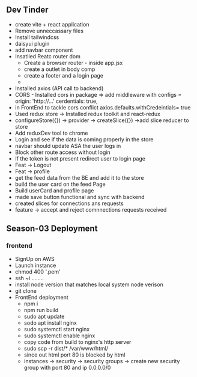 ## Dev Tinder

- create vite + react application
- Remove unneccassary files
- Install tailwindcss
- daisyui plugin
- add navbar component
- Insatlled Reatc router dom
  - Create a browser router - inside app.jsx <BrowserRouter basename = "/">
  - create a outlet in body comp
  - create a footer and a login page
  -
- Installed axios (API call to backend)
- CORS - Installed cors in package => add middleware with configs = origin: 'http://...' cerdentials: true,
- in FrontEnd to tackle cors conflict axios.defaults.withCredeintials= true
- Used redux store -> Installed redux toolkit and react-redux
- configureStore({}) -> provider -> createSlice({}) ->add slice reducer to store
- Add reduxDev tool to chrome
- Login and see if the data is coming properly in the store
- navbar should update ASA the user logs in
- Block other route access without login
- If the token is not present redirect user to login page
- Feat -> Logout
- Feat -> profile
- get the feed data from the BE and add it to the store
- build the user card on the feed Page
- Build userCard and profile page
- made save button functional and sync with backend
- created slices for connections ans requests
- feature -> accept and reject comnnections requests received

## Season-03 Deployment

### frontend

- SignUp on AWS
- Launch instance
- chmod 400 '<secret-key>.pem'
- ssh ~i ........
- install node version that matches local system node verison
- git clone
- FrontEnd deployment
  - npm i
  - npm run build
  - sudo apt update
  - sodo apt install nginx
  - sudo systemctl start nginx
  - sudo systemctl enable nginx
  - copy code from build to nginx's http server
  - sudo scp -r dist/\* /var/www/html/
  - since out html port 80 is blocked by html
  - instances -> security -> security groups -> create new security group with port 80 and ip 0.0.0.0/0
